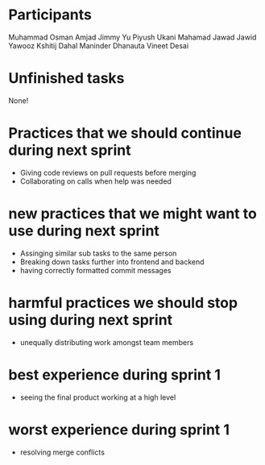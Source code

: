 # Participants 
Muhammad Osman Amjad
Jimmy Yu
Piyush Ukani
Mahamad Jawad Jawid Yawooz
Kshitij Dahal
Maninder Dhanauta
Vineet Desai

# Unfinished tasks
None!

# Practices that we should continue during next sprint
- Giving code reviews on pull requests before merging
- Collaborating on calls when help was needed

# new practices that we might want to use during next sprint
- Assinging similar sub tasks to the same person
- Breaking down tasks further into frontend and backend
- having correctly formatted commit messages 

# harmful practices we should stop using during next sprint
- unequally distributing work amongst team members

# best experience during sprint 1
- seeing the final product working at a high level 

# worst experience during sprint 1
- resolving merge conflicts
